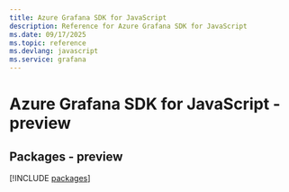 ```yaml
---
title: Azure Grafana SDK for JavaScript
description: Reference for Azure Grafana SDK for JavaScript
ms.date: 09/17/2025
ms.topic: reference
ms.devlang: javascript
ms.service: grafana
---
```

# Azure Grafana SDK for JavaScript - preview
## Packages - preview
[!INCLUDE [packages](grafana-index.md)]